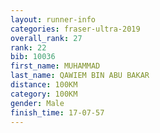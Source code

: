 ```yaml
---
layout: runner-info 
categories: fraser-ultra-2019 
overall_rank: 27
rank: 22
bib: 10036
first_name: MUHAMMAD
last_name: QAWIEM BIN ABU BAKAR
distance: 100KM
category: 100KM
gender: Male
finish_time: 17-07-57
---
```

